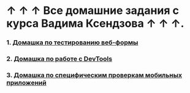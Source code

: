 # ↑ ↑ ↑ Все домашние задания с курса Вадима Ксендзова ↑ ↑ ↑.
### **1. [Домашка по тестированию веб-формы](https://docs.google.com/spreadsheets/d/1vEoND85OMpa2FtcBGhetzlC4qP-AlndGZtwKhVPUNzM/edit?usp=sharing)**
### **2. [Домашка по работе с DevTools](https://drive.google.com/file/d/1GRZQCdRbWGzRLMybjRVOGOYm4Ud0cOiq/view?usp=sharing)**
### **3. [Домашка по специфическим проверкам мобильных приложений](https://docs.google.com/spreadsheets/d/1oqOe5TGwFgR51OIp5veXFe6roltT7y0cEkGUB8De9o4/edit?usp=sharing)**
